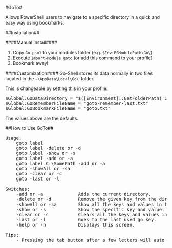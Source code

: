 #GoTo#

Allows PowerShell users to navigate to a specific directory in a quick and easy way using bookmarks.

##Installation##

####Manual Install####

1. Copy `Go.psm1` to your modules folder (e.g. `$Env:PSModulePath\Go\`)
2. Execute `Import-Module goto` (or add this command to your profile)
3. Bookmark away!

####Customization####
Go-Shell stores its data normally in two files located in the `~\AppData\Local\Go\`-folder.

This is changeable by setting this in your profile:

<pre>$Global:GoDataDirectory = "$([Environment]::GetFolderPath('LocalApplicationData'))\GoTo\"
$Global:GoRememberFileName = "goto-remember-last.txt"
$Global:GoBookmarkFileName = "goto.txt"
</pre>

The values above are the defaults.

##How to Use GoTo##

<pre>Usage:
    goto label
    goto label -delete or -d
    goto label -show or -s
    goto label -add or -a
    goto label C:\SomePath -add or -a
    goto -showAll or -sa
    goto -clear or -c
    goto -last or -l

Switches:
    -add or -a             Adds the current directory.
    -delete or -d          Remove the given key from the directory.
    -showAll or -sa        Show all the keys and values in the directory.
    -show or -s            Show the specific key and value.
    -clear or -c           Clears all the keys and values in the directory.
    -last or -l            Goes to the last used go key.
    -help or -h            Displays this screen.

Tips:
    - Pressing the tab button after a few letters will auto fill the rest of the bookmark keyword.</pre>
